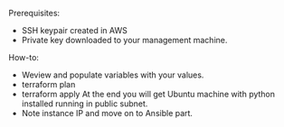 Prerequisites:
* SSH keypair created in AWS
* Private key downloaded to your management machine. 

How-to:
* Weview and populate variables with your values.
* terraform plan
* terraform apply
At the end you will get Ubuntu machine with python installed running in public subnet. 
* Note instance IP and move on to Ansible part.
